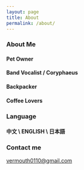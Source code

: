 ```yaml
---
layout: page
title: About
permalink: /about/
---
```


### About Me
#### Pet Owner
#### Band Vocalist / Coryphaeus
#### Backpacker
#### Coffee Lovers


### Language

#### 中文 \ ENGLISH \ 日本語

### Contact me

[vermouth0110@gmail.com](mailto:vermouth0110@gmail.com)
